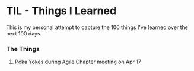 # TIL - Things I Learned

This is my personal attempt to capture the 100 things I've learned over the next 100 days.

### The Things
1. [Poka Yokes](./poka-yokes.md) during Agile Chapter meeting on Apr 17